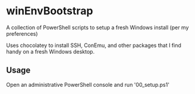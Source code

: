 # winEnvBootstrap
A collection of PowerShell scripts to setup a fresh Windows install (per my preferences)

Uses chocolatey to install SSH, ConEmu, and other packages that I find handy on a fresh Windows desktop.

## Usage

Open an administrative PowerShell console and run '00_setup.ps1'
